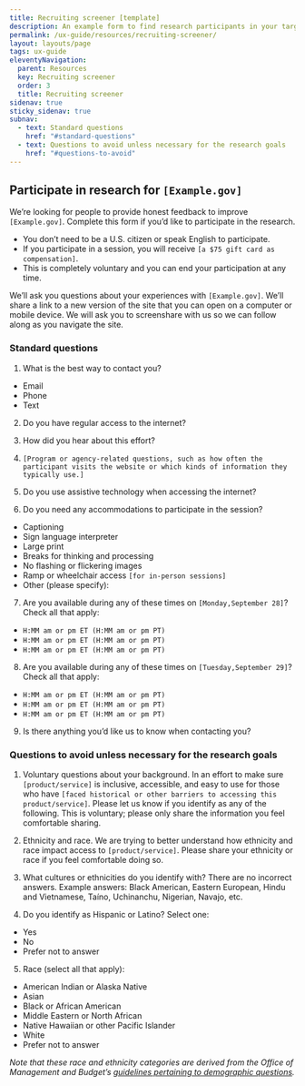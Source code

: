 ```yaml
---
title: Recruiting screener [template]
description: An example form to find research participants in your target audiences
permalink: /ux-guide/resources/recruiting-screener/
layout: layouts/page
tags: ux-guide
eleventyNavigation: 
  parent: Resources
  key: Recruiting screener
  order: 3
  title: Recruiting screener
sidenav: true
sticky_sidenav: true
subnav:
  - text: Standard questions
    href: "#standard-questions"
  - text: Questions to avoid unless necessary for the research goals
    href: "#questions-to-avoid"
---
```


## Participate in research for `[Example.gov]`

We’re looking for people to provide honest feedback to improve `[Example.gov]`. Complete this form if you’d like to participate in the research.

- You don’t need to be a U.S. citizen or speak English to participate.  
- If you participate in a session, you will receive `[a $75 gift card as compensation]`.  
- This is completely voluntary and you can end your participation at any time.

We’ll ask you questions about your experiences with `[Example.gov]`. We’ll share a link to a new version of the site that you can open on a computer or mobile device. We will ask you to screenshare with us so we can follow along as you navigate the site.

### Standard questions

1. What is the best way to contact you?
- Email
- Phone
- Text

2. Do you have regular access to the internet?

3. How did you hear about this effort?

4. `[Program or agency-related questions, such as how often the participant visits the website or which kinds of information they typically use.]`

5. Do you use assistive technology when accessing the internet?

6. Do you need any accommodations to participate in the session?
- Captioning
- Sign language interpreter
- Large print
- Breaks for thinking and processing
- No flashing or flickering images
- Ramp or wheelchair access `[for in-person sessions]`
- Other (please specify):

7. Are you available during any of these times on `[Monday,September 28]`? Check all that apply:
- `H:MM am or pm ET (H:MM am or pm PT)`
- `H:MM am or pm ET (H:MM am or pm PT)`
- `H:MM am or pm ET (H:MM am or pm PT)`

8. Are you available during any of these times on `[Tuesday,September 29]`? Check all that apply:
- `H:MM am or pm ET (H:MM am or pm PT)`
- `H:MM am or pm ET (H:MM am or pm PT)`
- `H:MM am or pm ET (H:MM am or pm PT)`

9. Is there anything you’d like us to know when contacting you?

### Questions to avoid unless necessary for the research goals

1. Voluntary questions about your background. In an effort to make sure `[product/service]` is inclusive, accessible, and easy to use for those who have `[faced historical or other barriers to accessing this product/service]`. Please let us know if you identify as any of the following. This is voluntary; please only share the information you feel comfortable sharing.

2. Ethnicity and race. We are trying to better understand how ethnicity and race impact access to `[product/service]`. Please share your ethnicity or race if you feel comfortable doing so.

3. What cultures or ethnicities do you identify with? There are no incorrect answers. Example answers: Black American, Eastern European, Hindu and Vietnamese, Taíno, Uchinanchu, Nigerian, Navajo, etc.

4. Do you identify as Hispanic or Latino? Select one:
- Yes
- No
- Prefer not to answer

5. Race (select all that apply):
- American Indian or Alaska Native
- Asian
- Black or African American
- Middle Eastern or North African
- Native Hawaiian or other Pacific Islander
- White
- Prefer not to answer

_Note that these race and ethnicity categories are derived from the Office of Management and Budget’s [guidelines pertaining to demographic questions](https://www.whitehouse.gov/omb/briefing-room/2024/03/28/omb-publishes-revisions-to-statistical-policy-directive-no-15-standards-for-maintaining-collecting-and-presenting-federal-data-on-race-and-ethnicity/)._